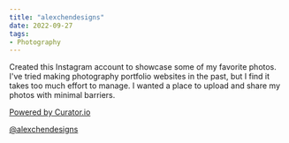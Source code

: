 ```yaml
---
title: "alexchendesigns"
date: 2022-09-27
tags:
- Photography
---
```

Created this Instagram account to showcase some of my favorite photos. I've tried making photography portfolio websites in the past, but I find it takes too much effort to manage. I wanted a place to upload and share my photos with minimal barriers.

<div id="curator-feed-default-feed-layout"><a href="https://curator.io" target="_blank" class="crt-logo crt-tag">Powered by Curator.io</a></div><script type="text/javascript">
/* curator-feed-default-feed-layout */
(function(){
var i,e,d=document,s="script";i=d.createElement("script");i.async=1;i.charset="UTF-8";
i.src="https://cdn.curator.io/published/a5a2903b-c91e-4f53-8191-93731d0e4823.js";
e=d.getElementsByTagName(s)[0];e.parentNode.insertBefore(i, e);
})();
</script>

[@alexchendesigns](https://instagram.com/alexchendesigns)